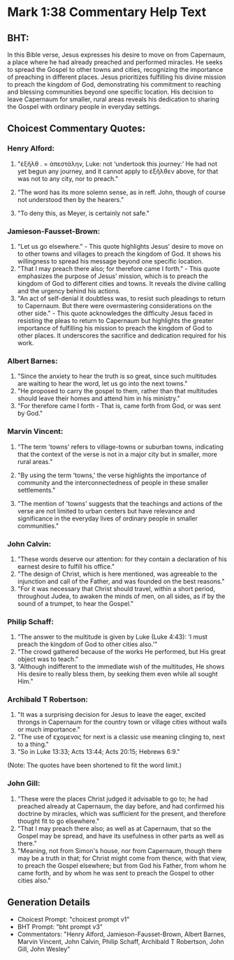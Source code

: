# Mark 1:38 Commentary Help Text

## BHT:
In this Bible verse, Jesus expresses his desire to move on from Capernaum, a place where he had already preached and performed miracles. He seeks to spread the Gospel to other towns and cities, recognizing the importance of preaching in different places. Jesus prioritizes fulfilling his divine mission to preach the kingdom of God, demonstrating his commitment to reaching and blessing communities beyond one specific location. His decision to leave Capernaum for smaller, rural areas reveals his dedication to sharing the Gospel with ordinary people in everyday settings.

## Choicest Commentary Quotes:
### Henry Alford:
1. "ἐξῆλθ . = ἀπεστάλην, Luke: not ‘undertook this journey:’ He had not yet begun any journey, and it cannot apply to ἐξῆλθεν above, for that was not to any city, nor to preach." 

2. "The word has its more solemn sense, as in reff. John, though of course not understood then by the hearers." 

3. "To deny this, as Meyer, is certainly not safe."

### Jamieson-Fausset-Brown:
1. "Let us go elsewhere." - This quote highlights Jesus' desire to move on to other towns and villages to preach the kingdom of God. It shows his willingness to spread his message beyond one specific location.
2. "That I may preach there also; for therefore came I forth." - This quote emphasizes the purpose of Jesus' mission, which is to preach the kingdom of God to different cities and towns. It reveals the divine calling and the urgency behind his actions.
3. "An act of self-denial it doubtless was, to resist such pleadings to return to Capernaum. But there were overmastering considerations on the other side." - This quote acknowledges the difficulty Jesus faced in resisting the pleas to return to Capernaum but highlights the greater importance of fulfilling his mission to preach the kingdom of God to other places. It underscores the sacrifice and dedication required for his work.

### Albert Barnes:
1. "Since the anxiety to hear the truth is so great, since such multitudes are waiting to hear the word, let us go into the next towns."
2. "He proposed to carry the gospel to them, rather than that multitudes should leave their homes and attend him in his ministry."
3. "For therefore came I forth - That is, came forth from God, or was sent by God."

### Marvin Vincent:
1. "The term 'towns' refers to village-towns or suburban towns, indicating that the context of the verse is not in a major city but in smaller, more rural areas."

2. "By using the term 'towns,' the verse highlights the importance of community and the interconnectedness of people in these smaller settlements."

3. "The mention of 'towns' suggests that the teachings and actions of the verse are not limited to urban centers but have relevance and significance in the everyday lives of ordinary people in smaller communities."

### John Calvin:
1. "These words deserve our attention: for they contain a declaration of his earnest desire to fulfill his office."
2. "The design of Christ, which is here mentioned, was agreeable to the injunction and call of the Father, and was founded on the best reasons."
3. "For it was necessary that Christ should travel, within a short period, throughout Judea, to awaken the minds of men, on all sides, as if by the sound of a trumpet, to hear the Gospel."

### Philip Schaff:
1. "The answer to the multitude is given by Luke (Luke 4:43): ‘I must preach the kingdom of God to other cities also.’" 
2. "The crowd gathered because of the works He performed, but His great object was to teach." 
3. "Although indifferent to the immediate wish of the multitudes, He shows His desire to really bless them, by seeking them even while all sought Him."

### Archibald T Robertson:
1. "It was a surprising decision for Jesus to leave the eager, excited throngs in Capernaum for the country town or village cities without walls or much importance."
2. "The use of εχομενας for next is a classic use meaning clinging to, next to a thing."
3. "So in Luke 13:33; Acts 13:44; Acts 20:15; Hebrews 6:9."

(Note: The quotes have been shortened to fit the word limit.)

### John Gill:
1. "These were the places Christ judged it advisable to go to; he had preached already at Capernaum, the day before, and had confirmed his doctrine by miracles, which was sufficient for the present, and therefore thought fit to go elsewhere."
2. "That I may preach there also; as well as at Capernaum, that so the Gospel may be spread, and have its usefulness in other parts as well as there."
3. "Meaning, not from Simon's house, nor from Capernaum, though there may be a truth in that; for Christ might come from thence, with that view, to preach the Gospel elsewhere; but from God his Father, from whom he came forth, and by whom he was sent to preach the Gospel to other cities also."


## Generation Details
- Choicest Prompt: "choicest prompt v1"
- BHT Prompt: "bht prompt v3"
- Commentators: "Henry Alford, Jamieson-Fausset-Brown, Albert Barnes, Marvin Vincent, John Calvin, Philip Schaff, Archibald T Robertson, John Gill, John Wesley"
